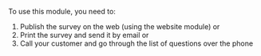 To use this module, you need to:

1.  Publish the survey on the web (using the website module) or
2.  Print the survey and send it by email or
3.  Call your customer and go through the list of questions over the
    phone
